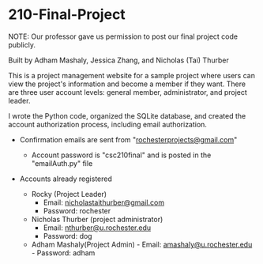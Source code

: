 # 210-Final-Project
NOTE: Our professor gave us permission to post our final project code publicly.

Built by Adham Mashaly, Jessica Zhang, and Nicholas (Tai) Thurber

This is a project management website for a sample project where users can view the project's information and become a member if they want. There are three user account levels: general member, administrator, and project leader.

I wrote the Python code, organized the SQLite database, and created the account authorization process, including email authorization.

- Confirmation emails are sent from "rochesterprojects@gmail.com"
    - Account password is "csc210final" and is posted in the "emailAuth.py" file

- Accounts already registered
    - Rocky (Project Leader)
        - Email: nicholastaithurber@gmail.com
        - Password: rochester
    - Nicholas Thurber (project administrator)
        - Email: nthurber@u.rochester.edu
        - Password: dog
    - Adham Mashaly(Project Admin)
	      - Email: amashaly@u.rochester.edu
	      - Password: adham
